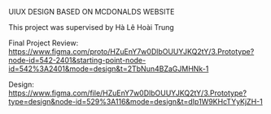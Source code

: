 UIUX DESIGN BASED ON MCDONALDS WEBSITE

This project was supervised by Hà Lê Hoài Trung

Final Project Review: https://www.figma.com/proto/HZuEnY7w0DlbOUUYJKQ2tY/3.Prototype?node-id=542-2401&starting-point-node-id=542%3A2401&mode=design&t=2TbNun4BZaGJMHNk-1

Design: https://www.figma.com/file/HZuEnY7w0DlbOUUYJKQ2tY/3.Prototype?type=design&node-id=529%3A116&mode=design&t=dIp1W9KHcTYyKjZH-1
